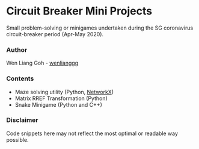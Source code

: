 # Circuit Breaker Mini Projects 
Small problem-solving or minigames undertaken during the SG coronavirus circuit-breaker period (Apr-May 2020).


### Author
Wen Liang Goh - [wenlianggg](https://github.com/wenlianggg)


### Contents
* Maze solving utility (Python, [NetworkX](https://networkx.github.io/))
* Matrix RREF Transformation (Python)
* Snake Minigame (Python and C++)


### Disclaimer
Code snippets here may not reflect the most optimal or readable way possible.
